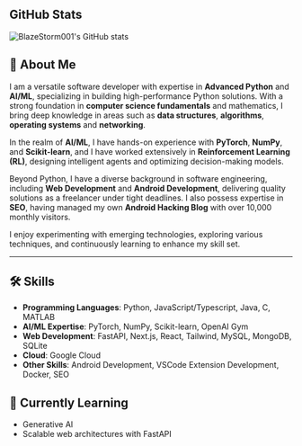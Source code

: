 ## GitHub Stats

![BlazeStorm001's GitHub stats](https://github-readme-stats.vercel.app/api?username=BlazeStorm001&show_icons=true&theme=radical)

## 🚀 About Me 

I am a versatile software developer with expertise in **Advanced Python** and **AI/ML**, specializing in building high-performance Python solutions. With a strong foundation in **computer science fundamentals** and mathematics, I bring deep knowledge in areas such as **data structures**, **algorithms**, **operating systems** and **networking**.  

In the realm of **AI/ML**, I have hands-on experience with **PyTorch**, **NumPy**, and **Scikit-learn**, and I have worked extensively in **Reinforcement Learning (RL)**, designing intelligent agents and optimizing decision-making models.  

Beyond Python, I have a diverse background in software engineering, including **Web Development** and **Android Development**, delivering quality solutions as a freelancer under tight deadlines. I also possess expertise in **SEO**, having managed my own **Android Hacking Blog** with over 10,000 monthly visitors.  

I enjoy experimenting with emerging technologies, exploring various techniques, and continuously learning to enhance my skill set.  

---

## 🛠️ Skills  
- **Programming Languages**: Python, JavaScript/Typescript, Java, C, MATLAB  
- **AI/ML Expertise**: PyTorch, NumPy, Scikit-learn, OpenAI Gym  
- **Web Development**: FastAPI, Next.js, React, Tailwind, MySQL, MongoDB, SQLite
- **Cloud**: Google Cloud
- **Other Skills**: Android Development, VSCode Extension Development, Docker, SEO
  

## 🌱 Currently Learning  
- Generative AI
- Scalable web architectures with FastAPI  


